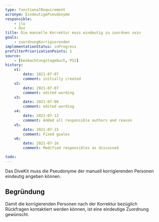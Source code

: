 ```yaml
---
type: functionalRequirement
acronym: EindeutigePseudonyme
responsible:
    - jlü
    - duz
title: Die manuelle Korrektur muss eindeutig zu zuordnen sein
goals: 
    - zuordnungKorrigierenden
implementationStatus: inProgress
prefilterPriorizationPoints: 1
source:
    - [beobachtungstagebuch, PS2]
history:
    v1:
        date: 2021-07-07
        comment: initially created
    v2:
        date: 2021-07-07
        comment: edited wording
    v3: 
        date: 2021-07-08
        comment: edited wording
    v4:
        date: 2021-07-12
        comment: Added all responsible authors and reason
    v5:
        date: 2021-07-15
        comment: Fixed goales
    v6:
        date: 2021-07-16
        comment: Modified responsibles as discussed

todo: 
---
```


Das DiveKit muss die Pseudonyme der manuell korrigierenden Personen eindeutig angeben können.

## Begründung

Damit die korrigierenden Personen nach der Korrektur bezüglich Rückfragen kontaktiert werden können, ist eine eindeutige Zuordnung gewünscht.
